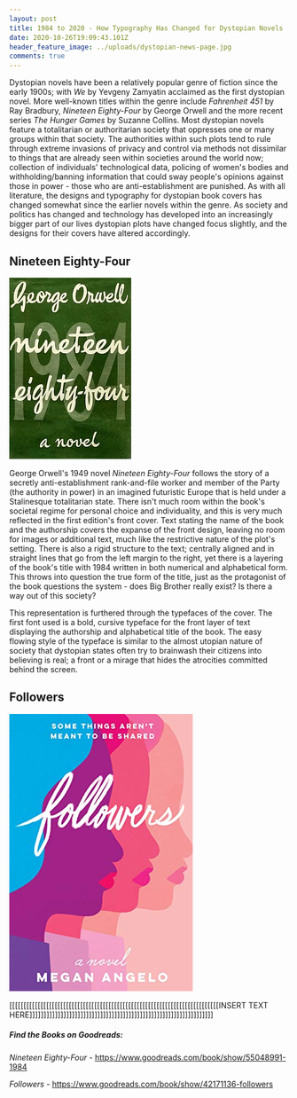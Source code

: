 ```yaml
---
layout: post
title: 1984 to 2020 - How Typography Has Changed for Dystopian Novels
date: 2020-10-26T19:09:43.101Z
header_feature_image: ../uploads/dystopian-news-page.jpg
comments: true
---
```

Dystopian novels have been a relatively popular genre of fiction since the early 1900s; with *We* by Yevgeny Zamyatin acclaimed as the first dystopian novel. More well-known titles within the genre include *Fahrenheit 451* by Ray Bradbury, *Nineteen Eighty-Four* by George Orwell and the more recent series *The Hunger Games* by Suzanne Collins. Most dystopian novels feature a totalitarian or authoritarian society that oppresses one or many groups within that society. The authorities within such plots tend to rule through extreme invasions of privacy and control via methods not dissimilar to things that are already seen within societies around the world now; collection of individuals' technological data, policing of women's bodies and withholding/banning information that could sway people's opinions against those in power - those who are anti-establishment are punished. As with all literature, the designs and typography for dystopian book covers has changed somewhat since the earlier novels within the genre. As society and politics has changed and technology has developed into an increasingly bigger part of our lives dystopian plots have changed focus slightly, and the designs for their covers have altered accordingly.

## Nineteen Eighty-Four

![](../uploads/220px-1984first.webp)

George Orwell's 1949 novel *Nineteen Eighty-Four* follows the story of a secretly anti-establishment rank-and-file worker and member of the Party (the authority in power) in an imagined futuristic Europe that is held under a Stalinesque totalitarian state. There isn't much room within the book's societal regime for personal choice and individuality, and this is very much reflected in the first edition's front cover. Text stating the name of the book and the authorship covers the expanse of the front design, leaving no room for images or additional text, much like the restrictive nature of the plot's setting. There is also a rigid structure to the text; centrally aligned and in straight lines that go from the left margin to the right, yet there is a layering of the book's title with 1984 written in both numerical and alphabetical form. This throws into question the true form of the title, just as the protagonist of the book questions the system - does Big Brother really exist? Is there a way out of this society?

This representation is furthered through the typefaces of the cover. The first font used is a bold, cursive typeface for the front layer of text displaying the authorship and alphabetical title of the book. The easy flowing style of the typeface is similar to the almost utopian nature of society that dystopian states often try to brainwash their citizens into believing is real; a front or a mirage that hides the atrocities committed behind the screen. 



## Followers

![](../uploads/42171136.jpg)

\[[[[[[[[[[[[[[[[[[[[[[[[[[[[[[[[[[[[[[[[[[[[[[[[[[[[[[[[[[[[[[[[[[[[[[[[[[INSERT TEXT HERE]]]]]]]]]]]]]]]]]]]]]]]]]]]]]]]]]]]]]]]]]]]]]]]]]]]]]]]]]]]]]]]]]

##### Find the Books on Goodreads:

*Nineteen Eighty-Four -* <https://www.goodreads.com/book/show/55048991-1984> 

*Followers -* <https://www.goodreads.com/book/show/42171136-followers>